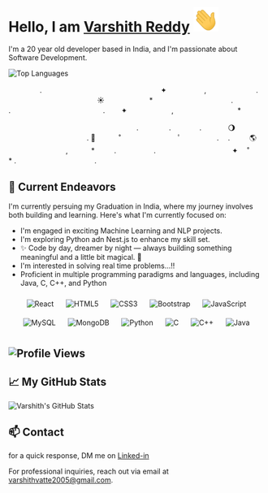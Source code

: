 # Hello, I am <a  href="https://www.linkedin.com/in/varshith-reddy-a8514b257"/>Varshith Reddy</a> <img src="https://raw.githubusercontent.com/ABSphreak/ABSphreak/master/gifs/Hi.gif" width="50px">

I'm a 20 year old developer based in India, and I'm passionate about Software Development. 

![Top Languages](https://github-readme-stats.vercel.app/api/top-langs/?username=varshithvatte24&layout=compact&theme=radical)




⠀⠀⠀⠀⠀⠀.　　　　　　　　　　⠀　　　　　　✦ 　　　　　,　　　　　　　.
⠀⠀⠀⠀⠀⠀⠀⠀⠀⠀⠀⠀⠀⠀⠀⠀⠀☀️
　　　　　　*　　　　　　　　　　　.
.　　　　　　　　　　　　　. 　　✦⠀　   　　　,　　　　　　　　　*

　　　　　　　　　　　　　　　　　　.
　　　　.　　　　.　　　⠀🌖
　　　　　　　　　　　.
🚀
　　　˚　　　　　　　　ﾟ　　　　　.
　.⠀　　🌎⠀‍⠀‍⠀‍⠀‍⠀‍⠀‍⠀‍⠀‍⠀‍⠀‍⠀,
　　　*　　⠀.
　　　　　.　　　　　　　　　　⠀✦
　˚　　　　　　　　　　　　　　*
.⠀ 　　　　　　　　　　.


##  🔭 Current Endeavors 

I'm currently persuing my Graduation in India, where my journey involves both building and learning. Here's what I'm currently focused on:

- I'm engaged in exciting Machine Learning and NLP projects.
- I'm exploring Python adn Nest.js to enhance my skill set.
- ✨ Code by day, dreamer by night — always building something meaningful and a little bit magical. 🚀
- I'm interested in solving real time problems...!!
- Proficient in multiple programming paradigms and languages, including Java, C, C++, and Python


<p align="center">
  <img src="https://cdn.jsdelivr.net/gh/devicons/devicon/icons/react/react-original.svg" alt="React" width="69" height="69" style="margin: 10px;"/>
  <img src="https://cdn.jsdelivr.net/gh/devicons/devicon/icons/html5/html5-original.svg" alt="HTML5" width="69" height="69" style="margin: 10px;"/>
  <img src="https://cdn.jsdelivr.net/gh/devicons/devicon/icons/css3/css3-original.svg" alt="CSS3" width="69" height="69" style="margin: 10px;"/>
  <img src="https://cdn.jsdelivr.net/gh/devicons/devicon/icons/bootstrap/bootstrap-original.svg" alt="Bootstrap" width="69" height="69" style="margin: 10px;"/>
  <img src="https://cdn.jsdelivr.net/gh/devicons/devicon/icons/javascript/javascript-original.svg" alt="JavaScript" width="69" height="69" style="margin: 10px;"/>
  <img src="https://cdn.jsdelivr.net/gh/devicons/devicon/icons/mysql/mysql-original.svg" alt="MySQL" width="69" height="69" style="margin: 10px;"/>
  <img src="https://cdn.jsdelivr.net/gh/devicons/devicon/icons/mongodb/mongodb-original.svg" alt="MongoDB" width="69" height="69" style="margin: 10px;"/>
  <img src="https://cdn.jsdelivr.net/gh/devicons/devicon/icons/python/python-original.svg" alt="Python" width="69" height="69" style="margin: 10px;"/>
  <img src="https://cdn.jsdelivr.net/gh/devicons/devicon/icons/c/c-original.svg" alt="C" width="69" height="69" style="margin: 10px;"/>
  <img src="https://cdn.jsdelivr.net/gh/devicons/devicon/icons/cplusplus/cplusplus-original.svg" alt="C++" width="69" height="69" style="margin: 10px;"/>
  <img src="https://cdn.jsdelivr.net/gh/devicons/devicon/icons/java/java-original.svg" alt="Java" width="69" height="69" style="margin: 10px;"/>
</p>


## ![Profile Views](https://komarev.com/ghpvc/?username=varshithvatte24&color=blue&style=flat)




  

## 📈 My GitHub Stats
![Varshith's GitHub Stats](https://github-readme-stats.vercel.app/api?username=varshithvatte24&show_icons=true&theme=radical)


## 📫 Contact

for a quick response, DM me on [Linked-in](https://www.linkedin.com/in/varshith-reddy-a8514b257/)

For professional inquiries, reach out via email at varshithvatte2005@gmail.com.

